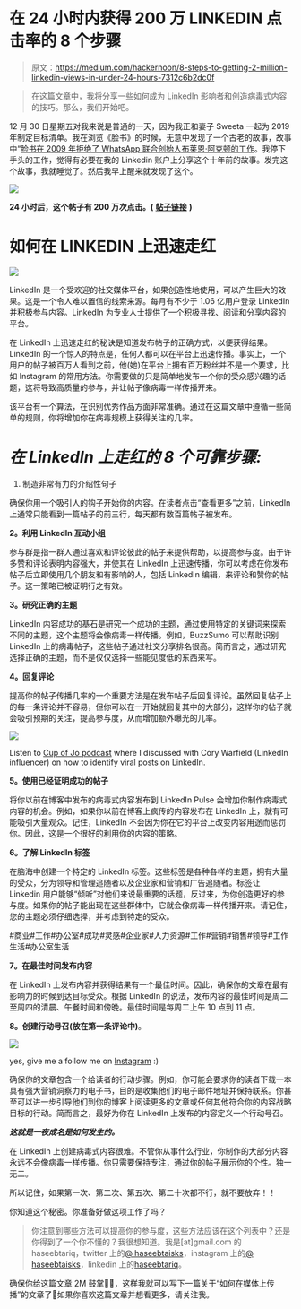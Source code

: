 # 在 24 小时内获得 200 万 LINKEDIN 点击率的 8 个步骤

> 原文：<https://medium.com/hackernoon/8-steps-to-getting-2-million-linkedin-views-in-under-24-hours-7312c6b2dc0f>

> 在这篇文章中，我将分享一些如何成为 LinkedIn 影响者和创造病毒式内容的技巧。那么，我们开始吧。

12 月 30 日星期五对我来说是普通的一天，因为我正和妻子 Sweeta 一起为 2019 年制定目标清单。我在浏览《脸书》的时候，无意中发现了一个古老的故事，故事中“[脸书在 2009 年拒绝了 WhatsApp 联合创始人布莱恩·阿克顿的工作](https://www.theguardian.com/technology/2014/feb/20/facebook-turned-down-whatsapp-co-founder-brian-acton-job-2009)。我停下手头的工作，觉得有必要在我的 Linkedin 账户上分享这个十年前的故事。发完这个故事，我就睡觉了。然后我早上醒来就发现了这个。

![](img/65c2b7f96fb14da21f3293ec41f5eb8c.png)

**24 小时后，这个帖子有 200 万次点击。(** [**帖子链接**](https://www.linkedin.com/feed/update/urn:li:activity:6485155268949872640) **)**

# **如何在 LINKEDIN 上迅速走红**

![](img/d7b372b37c72a1102386e893a0032164.png)

LinkedIn 是一个受欢迎的社交媒体平台，如果创造性地使用，可以产生巨大的效果。这是一个令人难以置信的线索来源。每月有不少于 1.06 亿用户登录 LinkedIn 并积极参与内容。LinkedIn 为专业人士提供了一个积极寻找、阅读和分享内容的平台。

在 LinkedIn 上迅速走红的秘诀是知道发布帖子的正确方式，以便获得结果。LinkedIn 的一个惊人的特点是，任何人都可以在平台上迅速传播。事实上，一个用户的帖子被百万人看到之前，他(她)在平台上拥有百万粉丝并不是一个要求，比如 Instagram 的常用方法。你需要做的只是简单地发布一个你的受众感兴趣的话题，这将导致高质量的参与，并让帖子像病毒一样传播开来。

该平台有一个算法，在识别优秀作品方面非常准确。通过在这篇文章中遵循一些简单的规则，你将增加你在病毒规模上获得关注的几率。

# ***在 LinkedIn 上走红的 8 个可靠步骤:***

1.  制造非常有力的介绍性句子

确保你用一个吸引人的钩子开始你的内容。在读者点击“查看更多”之前，LinkedIn 上通常只能看到一篇帖子的前三行，每天都有数百篇帖子被发布。

**2。利用 LinkedIn 互动小组**

参与群是指一群人通过喜欢和评论彼此的帖子来提供帮助，以提高参与度。由于许多赞和评论表明内容强大，并使其在 LinkedIn 上迅速传播，你可以考虑在你发布帖子后立即使用几个朋友和有影响的人，包括 LinkedIn 编辑，来评论和赞你的帖子。这一策略已被证明行之有效。

**3。研究正确的主题**

LinkedIn 内容成功的基石是研究一个成功的主题，通过使用特定的关键词来探索不同的主题，这个主题将会像病毒一样传播。例如，BuzzSumo 可以帮助识别 LinkedIn 上的病毒帖子，这些帖子通过社交分享排名很高。简而言之，通过研究选择正确的主题，而不是仅仅选择一些能见度低的东西来写。

**4。回复评论**

提高你的帖子传播几率的一个重要方法是在发布帖子后回复评论。虽然回复帖子上的每一条评论并不容易，但你可以在一开始就回复其中的大部分，这样你的帖子就会吸引预期的关注，提高参与度，从而增加额外曝光的几率。

![](img/ea757fe90f383c4f93d19e225192952a.png)

Listen to [Cup of Jo podcast](https://anchor.fm/cupofjo/) where I discussed with Cory Warfield (LinkedIn influencer) on how to identify viral posts on LinkedIn.

**5。使用已经证明成功的帖子**

将你以前在博客中发布的病毒式内容发布到 LinkedIn Pulse 会增加你制作病毒式内容的机会。例如，如果你以前在博客上疯传的内容发布在 LinkedIn 上，就有可能吸引大量观众。记住，LinkedIn 不会因为你在它的平台上改变内容用途而惩罚你。因此，这是一个很好的利用你的内容的策略。

**6。了解 LinkedIn 标签**

在脑海中创建一个特定的 LinkedIn 标签。这些标签是各种各样的主题，拥有大量的受众，分为领导和管理追随者以及企业家和营销和广告追随者。标签让 Linkedin 用户能够“倾听”对他们来说最重要的话题，反过来，为你创造更好的参与度。如果你的帖子能出现在这些群体中，它就会像病毒一样传播开来。请记住，您的主题必须仔细选择，并考虑到特定的受众。

#商业#工作#办公室#成功#灵感#企业家#人力资源#工作#营销#销售#领导#工作生活#办公室生活

**7。在最佳时间发布内容**

在 LinkedIn 上发布内容并获得结果有一个最佳时间。因此，确保你的文章在最有影响力的时候到达目标受众。根据 LinkedIn 的说法，发布内容的最佳时间是周二至周四的清晨、午餐时间和傍晚。最佳时间是每周二上午 10 点到 11 点。

**8。创建行动号召(放在第一条评论中)**。

![](img/bdd5de72d85ba2b8096519300701a0ab.png)

yes, give me a follow me on [Instagram](https://www.instagram.com/haseebspeaks/) :)

确保你的文章包含一个给读者的行动步骤。例如，你可能会要求你的读者下载一本具有强大营销洞察力的电子书，目的是收集他们的电子邮件地址并保持联系。你甚至可以进一步引导他们到你的博客上阅读更多的文章或任何其他符合你的内容战略目标的行动。简而言之，最好为你在 LinkedIn 上发布的内容定义一个行动号召。

***这就是一夜成名是如何发生的。***

在 LinkedIn 上创建病毒式内容很难。不管你从事什么行业，你制作的大部分内容永远不会像病毒一样传播。你只需要保持专注，通过你的帖子展示你的个性。独一无二。

所以记住，如果第一次、第二次、第五次、第二十次都不行，就不要放弃！！

你知道这个秘密。你准备好做这项工作了吗？

> 你注意到哪些方法可以提高你的参与度，这些方法应该在这个列表中？还是你得到了一个你不懂的？我很想知道。我是[at]gmail.com 的 haseebtariq，twitter 上的[@ haseebtaisks](https://twitter.com/haseebspeaks)，instagram 上的[@ haseebtaisks](https://www.instagram.com/haseebspeaks/)，linkedin 上的[haseebtariq](https://www.linkedin.com/in/haseebtariq/)。

确保你给这篇文章 2M 鼓掌👏🏼，这样我就可以写下一篇关于“如何在媒体上传播”的文章了🤩如果你喜欢这篇文章并想看更多，请关注我。